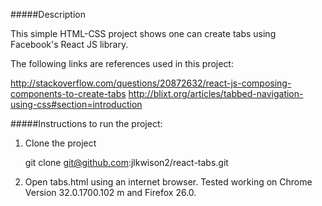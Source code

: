 #####Description

This simple HTML-CSS project shows one can create tabs using Facebook's React JS library.

The following links are references used in this project:

http://stackoverflow.com/questions/20872632/react-js-composing-components-to-create-tabs
http://blixt.org/articles/tabbed-navigation-using-css#section=introduction

#####Instructions to run the project:

1. Clone the project

    git clone git@github.com:jlkwison2/react-tabs.git

2. Open tabs.html using an internet browser. Tested working on Chrome Version 32.0.1700.102 m and Firefox 26.0.